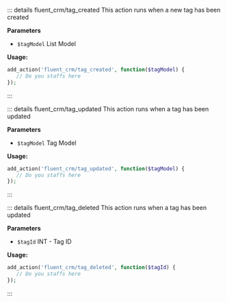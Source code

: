 ::: details fluent_crm/tag_created
This action runs when a new tag has been created

**Parameters**
- `$tagModel` List Model

**Usage:**
```php 
add_action('fluent_crm/tag_created', function($tagModel) {
   // Do you staffs here
});
```
:::

::: details fluent_crm/tag_updated
This action runs when a tag has been updated

**Parameters**
- `$tagModel` Tag Model

**Usage:**
```php 
add_action('fluent_crm/tag_updated', function($tagModel) {
   // Do you staffs here
});
```
:::

::: details fluent_crm/tag_deleted
This action runs when a tag has been updated

**Parameters**
- `$tagId` INT - Tag ID

**Usage:**
```php 
add_action('fluent_crm/tag_deleted', function($tagId) {
   // Do you staffs here
});
```
:::
